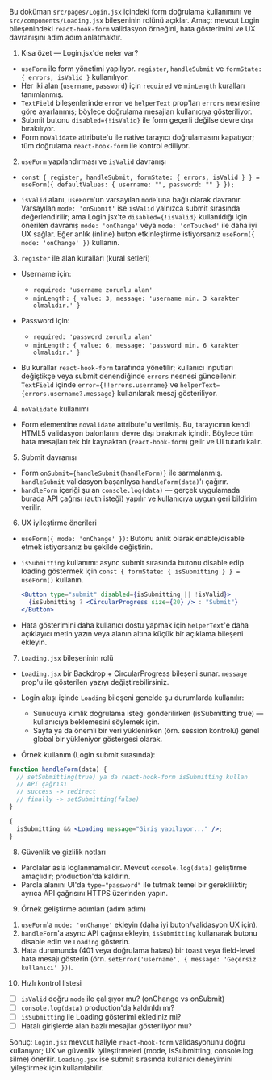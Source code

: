Bu doküman `src/pages/Login.jsx` içindeki form doğrulama kullanımını ve `src/components/Loading.jsx` bileşeninin rolünü açıklar. Amaç: mevcut Login bileşenindeki `react-hook-form` validasyon örneğini, hata gösterimini ve UX davranışını adım adım anlatmaktır.

1. Kısa özet — Login.jsx'de neler var?

- `useForm` ile form yönetimi yapılıyor. `register`, `handleSubmit` ve `formState: { errors, isValid }` kullanılıyor.
- Her iki alan (`username`, `password`) için `required` ve `minLength` kuralları tanımlanmış.
- `TextField` bileşenlerinde `error` ve `helperText` prop'ları `errors` nesnesine göre ayarlanmış; böylece doğrulama mesajları kullanıcıya gösteriliyor.
- Submit butonu `disabled={!isValid}` ile form geçerli değilse devre dışı bırakılıyor.
- Form `noValidate` attribute'u ile native tarayıcı doğrulamasını kapatıyor; tüm doğrulama `react-hook-form` ile kontrol ediliyor.

2. `useForm` yapılandırması ve `isValid` davranışı

- `const { register, handleSubmit, formState: { errors, isValid } } = useForm({ defaultValues: { username: "", password: "" } });`

- `isValid` alanı, `useForm`'un varsayılan `mode`'una bağlı olarak davranır. Varsayılan `mode: 'onSubmit'` ise `isValid` yalnızca submit sırasında değerlendirilir; ama Login.jsx'te `disabled={!isValid}` kullanıldığı için önerilen davranış `mode: 'onChange'` veya `mode: 'onTouched'` ile daha iyi UX sağlar. Eğer anlık (inline) buton etkinleştirme istiyorsanız `useForm({ mode: 'onChange' })` kullanın.

3. `register` ile alan kuralları (kural setleri)

- Username için:

  - `required: 'username zorunlu alan'`
  - `minLength: { value: 3, message: 'username min. 3 karakter olmalıdır.' }`

- Password için:

  - `required: 'password zorunlu alan'`
  - `minLength: { value: 6, message: 'password min. 6 karakter olmalıdır.' }`

- Bu kurallar `react-hook-form` tarafında yönetilir; kullanıcı inputları değiştikçe veya submit denendiğinde `errors` nesnesi güncellenir. `TextField` içinde `error={!!errors.username}` ve `helperText={errors.username?.message}` kullanılarak mesaj gösteriliyor.

4. `noValidate` kullanımı

- Form elementine `noValidate` attribute'u verilmiş. Bu, tarayıcının kendi HTML5 validasyon balonlarını devre dışı bırakmak içindir. Böylece tüm hata mesajları tek bir kaynaktan (`react-hook-form`) gelir ve UI tutarlı kalır.

5. Submit davranışı

- Form `onSubmit={handleSubmit(handleForm)}` ile sarmalanmış. `handleSubmit` validasyon başarılıysa `handleForm(data)`'ı çağırır.
- `handleForm` içeriği şu an `console.log(data)` — gerçek uygulamada burada API çağrısı (auth isteği) yapılır ve kullanıcıya uygun geri bildirim verilir.

6. UX iyileştirme önerileri

- `useForm({ mode: 'onChange' })`: Butonu anlık olarak enable/disable etmek istiyorsanız bu şekilde değiştirin.
- `isSubmitting` kullanımı: async submit sırasında butonu disable edip loading göstermek için `const { formState: { isSubmitting } } = useForm()` kullanın.

  ```jsx
  <Button type="submit" disabled={isSubmitting || !isValid}>
    {isSubmitting ? <CircularProgress size={20} /> : "Submit"}
  </Button>
  ```

- Hata gösterimini daha kullanıcı dostu yapmak için `helperText`'e daha açıklayıcı metin yazın veya alanın altına küçük bir açıklama bileşeni ekleyin.

7. `Loading.jsx` bileşeninin rolü

- `Loading.jsx` bir Backdrop + CircularProgress bileşeni sunar. `message` prop'u ile gösterilen yazıyı değiştirebilirsiniz.
- Login akışı içinde `Loading` bileşeni genelde şu durumlarda kullanılır:

  - Sunucuya kimlik doğrulama isteği gönderilirken (isSubmitting true) — kullanıcıya beklemesini söylemek için.
  - Sayfa ya da önemli bir veri yüklenirken (örn. session kontrolü) genel global bir yükleniyor göstergesi olarak.

- Örnek kullanım (Login submit sırasında):

```jsx
function handleForm(data) {
  // setSubmitting(true) ya da react-hook-form isSubmitting kullan
  // API çağrısı
  // success -> redirect
  // finally -> setSubmitting(false)
}

{
  isSubmitting && <Loading message="Giriş yapılıyor..." />;
}
```

8. Güvenlik ve gizlilik notları

- Parolalar asla loglanmamalıdır. Mevcut `console.log(data)` geliştirme amaçlıdır; production'da kaldırın.
- Parola alanını UI'da `type="password"` ile tutmak temel bir gerekliliktir; ayrıca API çağrısını HTTPS üzerinden yapın.

9. Örnek geliştirme adımları (adım adım)

1) `useForm`'a `mode: 'onChange'` ekleyin (daha iyi buton/validasyon UX için).
2) `handleForm`'a async API çağrısı ekleyin, `isSubmitting` kullanarak butonu disable edin ve `Loading` gösterin.
3) Hata durumunda (401 veya doğrulama hatası) bir toast veya field-level hata mesajı gösterin (örn. `setError('username', { message: 'Geçersiz kullanıcı' })`).

10. Hızlı kontrol listesi

- [ ] `isValid` doğru `mode` ile çalışıyor mu? (onChange vs onSubmit)
- [ ] `console.log(data)` production'da kaldırıldı mı?
- [ ] `isSubmitting` ile Loading gösterimi eklediniz mi?
- [ ] Hatalı girişlerde alan bazlı mesajlar gösteriliyor mu?

Sonuç: `Login.jsx` mevcut haliyle `react-hook-form` validasyonunu doğru kullanıyor; UX ve güvenlik iyileştirmeleri (mode, isSubmitting, console.log silme) önerilir. `Loading.jsx` ise submit sırasında kullanıcı deneyimini iyileştirmek için kullanılabilir.
